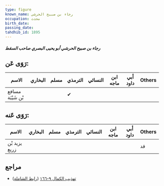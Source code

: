 ```yaml
---
type: figure
known_name: رجاء بن صبيح الحرشي
occupation: محدث
birth_date:
passing_date:
tahdhib_id: 1895
---
```

##### رجاء بن صبيح الحرشي أبو يحيى البصري صاحب السقط

## رَوَى عَن:
| الاسم             | البخاري | مسلم | الترمذي | النسائي | ابن ماجه | أبي داود | Others |
| ----------------- | ------- | ---- | ------- | ------- | -------- | -------- | ------ |
| مسافع بْن شَيْبَة |         |      | ✔       |         |          |          |        |
## رَوَى عَنه:
| الاسم         | البخاري | مسلم | الترمذي | النسائي | ابن ماجه | أبي داود | Others |
| ------------- | ------- | ---- | ------- | ------- | -------- | -------- | ------ |
| يزيد بْن زريع |         |      |         |         |          |          | قد     |
## مراجع
- [تهذيب الكمال ٩-١٦٦](obsidian://open?vault=Tahdhib-al-Kamal&file=Figures/١٨٩٥-رجاء%20بن%20صبيح%20الحرشي%20أبو%20يحيى%20البصري%20صاحب%20السقط) ([رابط الشاملة](https://shamela.ws/book/3722/4406))